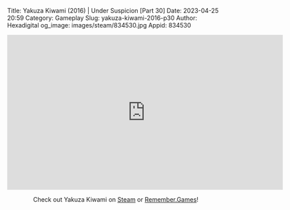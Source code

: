 Title: Yakuza Kiwami (2016) | Under Suspicion [Part 30]
Date: 2023-04-25 20:59
Category: Gameplay
Slug: yakuza-kiwami-2016-p30
Author: Hexadigital
og_image: images/steam/834530.jpg
Appid: 834530

<center><iframe src="https://www.youtube.com/embed/ZtBaYjg0vno?feature=oembed" allow="accelerometer; autoplay; encrypted-media; gyroscope; picture-in-picture" width="640" height="360" frameborder="0"></iframe>

Check out Yakuza Kiwami on [Steam](https://store.steampowered.com/app/834530/?curator_clanid=34633900) or [Remember.Games](https://remember.games/game/342/)!</center>